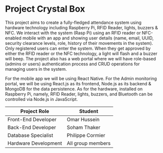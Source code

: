 # Project Crystal Box

This project aims to create a fully-fledged attendance system using hardware technology including Raspberry Pi, RFID Reader, lights, buzzers & NFC. We interact with the system (Rasp Pi) using an RFID reader or NFC-enabled mobile with an app and showing user details (name, email, UUID, security clearance levels, role, history of their movements in the system). Only registered users can enter the system. When they get approved by either the RFID reader or the NFC technology, a light will flash and a buzzer will beep. The project also has a web portal where we will have role-based (admins or users) authentication process and CRUD operations for managing users in the system.

For the mobile app we will be using React Native. For the Admin monitoring portal, we will be using React.js as its frontend, Node.js as its backend & MongoDB for the data persistence. As for the hardware, installed on Raspberry Pi, namely, RFID Reader, lights, buzzers, and Bluetooth can be controlled via Node.js in JavaScript.

| Project Role | Student |
| ----------- |  ----------- |
| Front-End Developer | Omar Hussein |
| Back-End Developer | Soham Thaker |
| Database Specialist | Philippe Cormier |
| Hardware Development | All group members |
